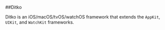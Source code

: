 ##Ditko

Ditko is an iOS/macOS/tvOS/watchOS framework that extends the `AppKit`, `UIKit`, and `WatchKit` frameworks.